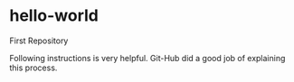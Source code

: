 # hello-world
First Repository

Following instructions is very helpful.
Git-Hub did a good job of explaining this process.

